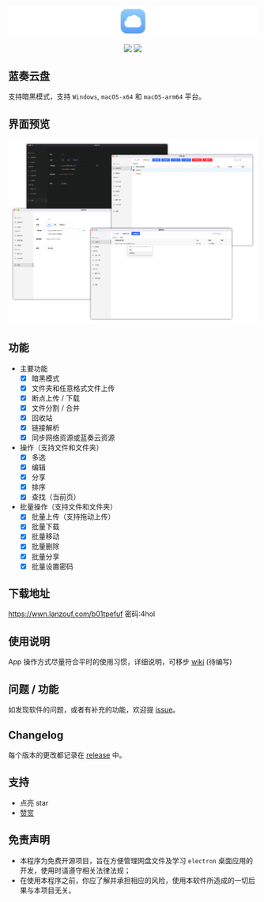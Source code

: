 <p align="center"><img src="docs/media/icon-full.png"/></p>

<p align="center">
  <a href="https://github.com/chenhb23/lanzouyun-disk/releases"><img src="https://img.shields.io/github/v/release/chenhb23/lanzouyun-disk"/></a>
  <a href="#"><img src="https://img.shields.io/github/release-date/chenhb23/lanzouyun-disk"/></a>
</p>

## 蓝奏云盘

支持暗黑模式，支持 `Windows`, `macOS-x64` 和 `macOS-arm64` 平台。

## 界面预览

<img src='./docs/media/preview.png' />

## 功能

* 主要功能
  * [x] 暗黑模式
  * [x] 文件夹和任意格式文件上传
  * [x] 断点上传 / 下载
  * [x] 文件分割 / 合并
  * [x] 回收站
  * [x] 链接解析
  * [x] 同步网络资源或蓝奏云资源
* 操作（支持文件和文件夹）
  * [x] 多选
  * [x] 编辑
  * [x] 分享
  * [x] 排序
  * [x] 查找（当前页）
* 批量操作（支持文件和文件夹）
  * [x] 批量上传（支持拖动上传）
  * [x] 批量下载
  * [x] 批量移动
  * [x] 批量删除
  * [x] 批量分享
  * [x] 批量设置密码

## 下载地址

https://wwn.lanzouf.com/b01tpefuf 密码:4hol

## 使用说明

App 操作方式尽量符合平时的使用习惯，详细说明，可移步 [wiki](./) (待编写)

## 问题 / 功能

如发现软件的问题，或者有补充的功能，欢迎提 [issue](https://github.com/chenhb23/lanzouyun-disk/issues)。

## Changelog

每个版本的更改都记录在 [release](https://github.com/chenhb23/lanzouyun-disk/releases) 中。

## 支持

- 点亮 star
- [赞赏](https://raw.githubusercontent.com/chenhb23/demo/master/img/support.png)

## 免责声明

- 本程序为免费开源项目，旨在方便管理网盘文件及学习 `electron` 桌面应用的开发，使用时请遵守相关法律法规；
- 在使用本程序之前，你应了解并承担相应的风险，使用本软件所造成的一切后果与本项目无关。
